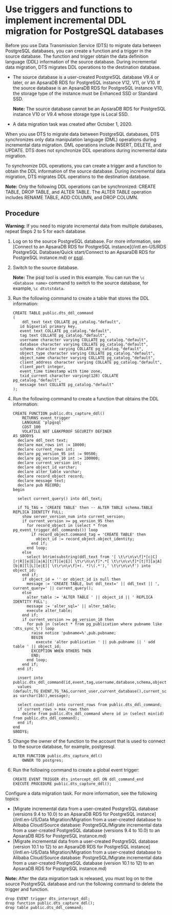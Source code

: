 # Use triggers and functions to implement incremental DDL migration for PostgreSQL databases

Before you use Data Transmission Service \(DTS\) to migrate data between PostgreSQL databases, you can create a function and a trigger in the source database. The function and trigger obtain the data definition language \(DDL\) information of the source database. During incremental data migration, DTS migrates DDL operations to the destination database.

-   The source database is a user-created PostgreSQL database V9.4 or later, or an ApsaraDB RDS for PostgreSQL instance V12, V11, or V10. If the source database is an ApsaraDB RDS for PostgreSQL instance V10, the storage type of the instance must be Enhanced SSD or Standard SSD.

    **Note:** The source database cannot be an ApsaraDB RDS for PostgreSQL instance V10 or V9.4 whose storage type is Local SSD.

-   A data migration task was created after October 1, 2020.

When you use DTS to migrate data between PostgreSQL databases, DTS synchronizes only data manipulation language \(DML\) operations during incremental data migration. DML operations include INSERT, DELETE, and UPDATE. DTS does not synchronize DDL operations during incremental data migration.

To synchronize DDL operations, you can create a trigger and a function to obtain the DDL information of the source database. During incremental data migration, DTS migrates DDL operations to the destination database.

**Note:** Only the following DDL operations can be synchronized: CREATE TABLE, DROP TABLE, and ALTER TABLE. The ALTER TABLE operation includes RENAME TABLE, ADD COLUMN, and DROP COLUMN.

## Procedure

**Warning:** If you need to migrate incremental data from multiple databases, repeat Steps 2 to 5 for each database.

1.  Log on to the source PostgreSQL database. For more information, see [Connect to an ApsaraDB RDS for PostgreSQL instance](/intl.en-US/RDS PostgreSQL Database/Quick start/Connect to an ApsaraDB RDS for PostgreSQL instance.md) or [psql](https://www.postgresql.org/docs/current/app-psql.html).

2.  Switch to the source database.

    **Note:** The psql tool is used in this example. You can run the `\c <Database name>` command to switch to the source database, for example, `\c dtststdata`.

3.  Run the following command to create a table that stores the DDL information:

    ```
    CREATE TABLE public.dts_ddl_command
    (
        ddl_text text COLLATE pg_catalog."default",
       id bigserial primary key,
       event text COLLATE pg_catalog."default",
       tag text COLLATE pg_catalog."default",
       username character varying COLLATE pg_catalog."default",
       database character varying COLLATE pg_catalog."default",
       schema character varying COLLATE pg_catalog."default",
       object_type character varying COLLATE pg_catalog."default",
       object_name character varying COLLATE pg_catalog."default",
       client_address character varying COLLATE pg_catalog."default",
       client_port integer,
       event_time timestamp with time zone,
       txid_current character varying(128) COLLATE pg_catalog."default",
       message text COLLATE pg_catalog."default"
    );
    ```

4.  Run the following command to create a function that obtains the DDL information:

    ```
    CREATE FUNCTION public.dts_capture_ddl()
        RETURNS event_trigger
        LANGUAGE 'plpgsql'
        COST 100
        VOLATILE NOT LEAKPROOF SECURITY DEFINER
    AS $BODY$
      declare ddl_text text;
      declare max_rows int := 10000;
      declare current_rows int;
      declare pg_version_95 int := 90500;
      declare pg_version_10 int := 100000;
      declare current_version int;
      declare object_id varchar;
      declare alter_table varchar;
      declare record_object record;
      declare message text;
      declare pub RECORD;
    begin
    
      select current_query() into ddl_text;
    
      if TG_TAG = 'CREATE TABLE' then -- ALTER TABLE schema.TABLE REPLICA IDENTITY FULL;
        show server_version_num into current_version;
        if current_version >= pg_version_95 then
          for record_object in (select * from pg_event_trigger_ddl_commands()) loop
            if record_object.command_tag = 'CREATE TABLE' then
              object_id := record_object.object_identity;
            end if;
          end loop;
        else
          select btrim(substring(ddl_text from '[ \t\r\n\v\f]*[c|C][r|R][e|E][a|A][t|T][e|E][ \t\r\n\v\f]*.*[ \t\r\n\v\f]*[t|T][a|A][b|B][l|L][e|E][ \t\r\n\v\f]+(. *)\(.*'),' \t\r\n\v\f') into object_id;
        end if;
        if object_id = '' or object_id is null then
          message := 'CREATE TABLE, but ddl_text=' || ddl_text || ', current_query=' || current_query();
        else
          alter_table := 'ALTER TABLE ' || object_id || ' REPLICA IDENTITY FULL';
          message := 'alter_sql=' || alter_table;
          execute alter_table;
        end if;
        if current_version >= pg_version_10 then
          for pub in (select * from pg_publication where pubname like 'dts_sync_%') loop
            raise notice 'pubname=%',pub.pubname;
            BEGIN
              execute 'alter publication ' || pub.pubname || ' add table ' || object_id;
            EXCEPTION WHEN OTHERS THEN
            END;
          end loop;
        end if;
      end if;
    
      insert into public.dts_ddl_command(id,event,tag,username,database,schema,object_type,object_name,client_address,client_port,event_time,ddl_text,txid_current,message)
      values (default,TG_EVENT,TG_TAG,current_user,current_database(),current_schema,'','',inet_client_addr(),inet_client_port(),current_timestamp,ddl_text,cast(TXID_CURRENT() as varchar(16)),message);
    
      select count(id) into current_rows from public.dts_ddl_command;
      if current_rows > max_rows then
        delete from public.dts_ddl_command where id in (select min(id) from public.dts_ddl_command);
      end if;
    end
    $BODY$;
    ```

5.  Change the owner of the function to the account that is used to connect to the source database, for example, postgresql.

    ```
    ALTER FUNCTION public.dts_capture_ddl()
        OWNER TO postgres;
    ```

6.  Run the following command to create a global event trigger:

    ```
    CREATE EVENT TRIGGER dts_intercept_ddl ON ddl_command_end
    EXECUTE PROCEDURE public.dts_capture_ddl();
    ```


Configure a data migration task. For more information, see the following topics:

-   [Migrate incremental data from a user-created PostgreSQL database \(versions 9.4 to 10.0\) to an ApsaraDB RDS for PostgreSQL instance](/intl.en-US/Data Migration/Migration from a user-created database to Alibaba Cloud/Source database: PostgreSQL/Migrate incremental data from a user-created PostgreSQL database (versions 9.4 to
         10.0) to an ApsaraDB RDS for PostgreSQL instance.md)
-   [Migrate incremental data from a user-created PostgreSQL database \(version 10.1 to 12\) to an ApsaraDB RDS for PostgreSQL instance](/intl.en-US/Data Migration/Migration from a user-created database to Alibaba Cloud/Source database: PostgreSQL/Migrate incremental data from a user-created PostgreSQL database (version 10.1 to
         12) to an ApsaraDB RDS for PostgreSQL instance.md)

**Note:** After the data migration task is released, you must log on to the source PostgreSQL database and run the following command to delete the trigger and function.

```
drop EVENT trigger dts_intercept_ddl;
drop function public.dts_capture_ddl();
drop table public.dts_ddl_command;
```

